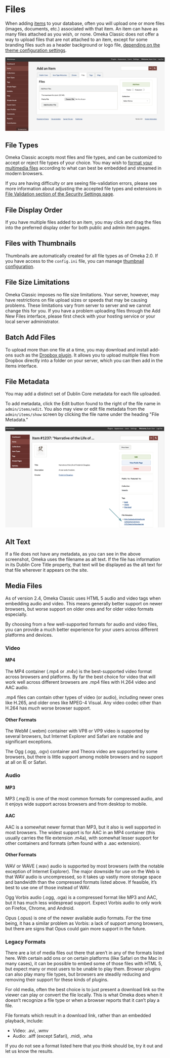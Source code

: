 # Files

When adding [items](Items.md) to your database, often you will upload one or more files (images, documents, etc.) associated with that item. An item can have as many files attached as you wish, or none. Omeka Classic does not offer a way to upload files that are not attached to an item, except for some branding files such as a header background or logo file, [depending on the theme configuration settings](../Admin/Appearance/Themes.md#configuring-a-theme).

![The Files tab that appears when you are adding an item](../doc_files/filesAdd.png "The Files tab that appears when you are adding an item")

File Types
-------------------------------------------------------------

Omeka Classic accepts most files and file types, and can be customized to accept or reject file types of your choice. You may wish to [format your multimedia files](#media-files) according to what can best be embedded and streamed in modern browsers.

If you are having difficulty or are seeing file-validation errors, please see more information about adjusting the accepted file types and extensions in [File Validation section of the Security Settings page](../Admin/Settings/Security_Settings.md#file-validation).

<!---
Need more information about specific errors people have seen, or what "difficulty" might look like. Perhaps a screenshot or example here and more information in the Troubleshooting section.
--->


File Display Order
---------------------------------------------------------------
If you have multiple files added to an item, you may click and drag the files into the preferred display order for both public and admin item pages.

<!--- screenshot needed --->

Files with Thumbnails
-------------------------------
Thumbnails are automatically created for all file types as of Omeka 2.0. If you have access to the `config.ini` file, you can manage [thumbnail configuration](../Technical/ConfiguringThumbnailCreation.md). 

<!--- can you do anything fun with thumbnails? upload some defaults, upload some custom thumbnails to override the automatically generated ones? --->

File Size Limitations
-----------------------------

Omeka Classic imposes no file size limitations. Your server, however, may have restrictions on file upload sizes or speeds that may be causing problems. These limitations vary from server to server and we cannot change this for you. If you have a problem uploading files through the Add New Files interface, please first check with your hosting service or your local server administrator. 

Batch Add Files
---------------------------------------------------------------

To upload more than one file at a time, you may download and install add-ons such as the [Dropbox plugin](../Plugins/Dropbox.md). It allows you to upload multiple files from Dropbox directly into a folder on your server, which you can then add in the items interface. 

File Metadata
--------------------------------------------------------------
You may add a distinct set of Dublin Core metadata for each file uploaded.

To add metadata, click the Edit button found to the right of the file name in `admin/items/edit`. You also may view or edit file metadata from the `admin/items/show` screen by clicking the file name under the heading "File Metadata."

![A teal arrow points to the File Metadata box on a screenshot of an Item page. The file is displayed by its original filename](../doc_files/filesMetadata.png "A teal arrow points to the File Metadata box on a screenshot of an Item page. The file is displayed by its original filename")

<!--- maybe a screenshot that doesn't confused people by having a full external URL where a filename should be --->

Alt Text
----------------------
If a file does not have any metadata, as you can see in the above screenshot, Omeka uses the filename as alt text. If the file has information in its Dublin Core Title property, that text will be displayed as the alt text for that file wherever it appears on the site. 

Media Files
------------------------
As of version 2.4, Omeka Classic uses HTML 5 audio and video tags when embedding audio and video. This means generally better support on newer browsers, but worse support on older ones and for older video formats especially.

By choosing from a few well-supported formats for audio and video files, you can provide a much better experience for your users across different platforms and devices.

### Video
#### MP4
The MP4 container (.mp4 or .m4v) is the best-supported video format across browsers and platforms. By far the best choice for video that will work well across different browsers are .mp4 files with H.264 video and AAC audio.

.mp4 files can contain other types of video (or audio), including newer ones like H.265, and older ones like MPEG-4 Visual. Any video codec other than H.264 has *much* worse browser support.

#### Other Formats
The WebM (.webm) container with VP8 or VP9 video is supported by several browsers, but Internet Explorer and Safari are notable and significant exceptions.

The Ogg (.ogg, .ogv) container and Theora video are supported by some browsers, but there is little support among mobile browsers and no support at all on IE or Safari.

### Audio

#### MP3
MP3 (.mp3) is one of the most common formats for compressed audio, and it enjoys wide support across browsers and from desktop to mobile.

#### AAC

AAC is a somewhat newer format than MP3, but it also is well supported in most browsers. The widest support is for AAC in an MP4 container (this usually carries the file extension .m4a), with somewhat lesser support for other containers and formats (often found with a .aac extension).

#### Other Formats

WAV or WAVE (.wav) audio is supported by most browsers (with the notable exception of Internet Explorer). The major downside for use on the Web is that WAV audio is uncompressed, so it takes up vastly more storage space and bandwidth than the compressed formats listed above. If feasible, it’s best to use one of those instead of WAV.

Ogg Vorbis audio (.ogg, .oga) is a compressed format like MP3 and AAC, but it has much less widespread support. Expect Vorbis audio to only work on Firefox, Chrome, and Android.

Opus (.opus) is one of the newer available audio formats. For the time being, it has a similar problem as Vorbis: a lack of support among browsers, but there are signs that Opus could gain more support in the future.

### Legacy Formats
There are a lot of media files out there that aren’t in any of the formats listed here. With certain add ons or on certain platforms (like Safari on the Mac in many cases), it can be possible to embed some of those files with HTML 5, but expect many or most users to be unable to play them. Browser plugins can also play many file types, but browsers are steadily reducing and removing their support for these kinds of plugins.

For old media, often the best choice is to just present a download link so the viewer can play or convert the file locally. This is what Omeka does when it doesn’t recognize a file type or when a browser reports that it can’t play a file.

File formats which result in a download link, rather than an embedded playback, include: 

- Video: .avi, .wmv
- Audio: .aiff (except Safari), .midi, .wha

If you do not see a format listed here that you think should be, try it out and let us know the results.
